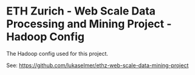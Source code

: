 # ETH Zurich - Web Scale Data Processing and Mining Project - Hadoop Config

The Hadoop config used for this project.

See: https://github.com/lukaselmer/ethz-web-scale-data-mining-project
